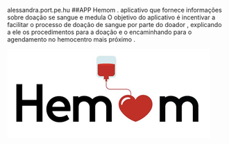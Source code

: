 alessandra.port.pe.hu 
##APP Hemom .
aplicativo que fornece informações sobre doação se sangue e medula
O objetivo do aplicativo é incentivar a facilitar o processo de doação de sangue por parte do doador , explicando a ele os procedimentos para a doação e o encaminhando para o agendamento no hemocentro mais próximo .

 ![Material Spacegray](https://github.com/AlessandraFaria/App-HEMOM/blob/master/hemom%20logo.png)

